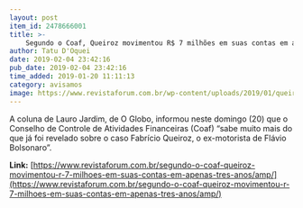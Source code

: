 ```yaml
---
layout: post
item_id: 2478666001
title: >-
    Segundo o Coaf, Queiroz movimentou R$ 7 milhões em suas contas em apenas três anos
author: Tatu D'Oquei
date: 2019-02-04 23:42:16
pub_date: 2019-02-04 23:42:16
time_added: 2019-01-20 11:11:13
category: avisamos
image: https://www.revistaforum.com.br/wp-content/uploads/2019/01/queiroz-2.jpg
---
```


A coluna de Lauro Jardim, de O Globo, informou neste domingo (20) que o Conselho de Controle de Atividades Financeiras (Coaf) “sabe muito mais do que já foi revelado sobre o caso Fabrício Queiroz, o ex-motorista de Flávio Bolsonaro”.

**Link:** [https://www.revistaforum.com.br/segundo-o-coaf-queiroz-movimentou-r-7-milhoes-em-suas-contas-em-apenas-tres-anos/amp/](https://www.revistaforum.com.br/segundo-o-coaf-queiroz-movimentou-r-7-milhoes-em-suas-contas-em-apenas-tres-anos/amp/)

